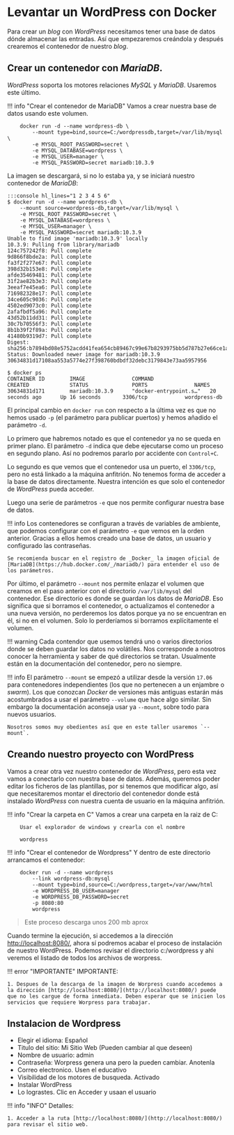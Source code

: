 # Levantar un WordPress con Docker

Para crear un _blog_ con _WordPress_ necesitamos tener una base de datos dónde almacenar las entradas. Así que empezaremos creándola y después crearemos el contenedor de nuestro _blog_.

## Crear un contenedor con _MariaDB_.

_WordPress_ soporta los motores relaciones _MySQL_ y _MariaDB_. Usaremos este último.

!!! info "Crear el contenedor de MariaDB"
    Vamos a crear nuestra base de datos usando este volumen.
    
        docker run -d --name wordpress-db \
            --mount type=bind,source=C:/wordpressdb,target=/var/lib/mysql \
            -e MYSQL_ROOT_PASSWORD=secret \
            -e MYSQL_DATABASE=wordpress \
            -e MYSQL_USER=manager \
            -e MYSQL_PASSWORD=secret mariadb:10.3.9

La imagen se descargará, si no lo estaba ya, y se iniciará nuestro contenedor de _MariaDB_:

    :::console hl_lines="1 2 3 4 5 6"
    $ docker run -d --name wordpress-db \
        --mount source=wordpress-db,target=/var/lib/mysql \
        -e MYSQL_ROOT_PASSWORD=secret \
        -e MYSQL_DATABASE=wordpress \
        -e MYSQL_USER=manager \
        -e MYSQL_PASSWORD=secret mariadb:10.3.9
    Unable to find image 'mariadb:10.3.9' locally
    10.3.9: Pulling from library/mariadb
    124c757242f8: Pull complete 
    9d866f8bde2a: Pull complete 
    fa3f2f277e67: Pull complete 
    398d32b153e8: Pull complete 
    afde35469481: Pull complete 
    31f2ae82b3e3: Pull complete 
    3eeaf7e45ea6: Pull complete 
    716982328e17: Pull complete 
    34ce605c9036: Pull complete 
    4502ed9073c0: Pull complete 
    2afafbdf5a96: Pull complete 
    43d52b11dd31: Pull complete 
    30c7b70556f3: Pull complete 
    8b1b39f2f89a: Pull complete 
    41480b9319d7: Pull complete 
    Digest: sha256:b7894bd08e5752acdd41fea654cb89467c99e67b8293975bb5d787b27e66ce1a
    Status: Downloaded newer image for mariadb:10.3.9
    30634831d17108aa553a5774e27f398760bdbdf32debc3179843e73aa5957956
    
    $ docker ps
    CONTAINER ID        IMAGE               COMMAND                  CREATED             STATUS              PORTS               NAMES
    30634831d171        mariadb:10.3.9      "docker-entrypoint.s…"   20 seconds ago      Up 16 seconds       3306/tcp            wordpress-db

El principal cambio en `docker run` con respecto a la última vez es que no hemos usado
`-p` (el parámetro para publicar puertos) y hemos añadido el parámetro `-d`.

Lo primero que habremos notado es que el contenedor ya no se queda en primer plano. El parámetro `-d` indica que debe ejecutarse como un proceso en segundo plano. Así no podremos pararlo por accidente con `Control+C`.

Lo segundo es que vemos que el contenedor usa un puerto, el `3306/tcp`, pero no está linkado a la máquina anfitrión. No tenemos forma de acceder a la base de datos directamente. Nuestra intención es que solo el contenedor de _WordPress_ pueda acceder.

Luego una serie de parámetros `-e` que nos permite configurar nuestra base de datos.

!!! info
    Los contenedores se configuran a través de variables de ambiente, que podemos configurar con el parámetro `-e` que vemos en la orden anterior. Gracias a ellos hemos creado una base de datos, un usuario y configurado las contraseñas.

    Se recomienda buscar en el registro de _Docker_ la imagen oficial de [MariaDB](https://hub.docker.com/_/mariadb/) para entender el uso de los parámetros.

Por último, el parámetro `--mount` nos permite enlazar el volumen que creamos en el paso anterior con el directorio `/var/lib/mysql` del contenedor. Ese directorio es donde se guardan los datos de _MariaDB_. Eso significa que si borramos el contenedor, o actualizamos el contenedor a una nueva versión, no perderemos los datos porque ya no se encuentran en él, si no en el volumen. Solo lo perderíamos si borramos explícitamente el volumen.

!!! warning
    Cada contendor que usemos tendrá uno o varios directorios donde se deben guardar los datos no volátiles. Nos corresponde a nosotros conocer la herramienta y saber de qué directorios se tratan. Usualmente están en la documentación del contenedor, pero no siempre.

!!! info
    El parámetro `--mount` se empezó a utilizar desde la versión `17.06` para contenedores independientes (los que no pertenecen a un enjambre o _swarm_). Los que conozcan _Docker_ de versiones más antiguas estarán más acostumbrados a usar el parámetro `--volume` que hace algo similar. Sin embargo la documentación aconseja usar ya `--mount`, sobre todo para nuevos usuarios.

    Nosotros somos muy obedientes así que en este taller usaremos `--mount`.

## Creando nuestro proyecto con WordPress

Vamos a crear otra vez nuestro contenedor de _WordPress_, pero esta vez vamos a conectarlo con nuestra base de datos. Además, queremos poder editar los ficheros de las plantillas, por si tenemos que modificar algo, así que necesitaremos montar el directorio del contenedor donde está instalado _WordPress_ con nuestra cuenta de usuario en la máquina anfitrión.

!!! info "Crear la carpeta en C"
    Vamos a crear una carpeta en la raiz de C:

        Usar el explorador de windows y crearla con el nombre 
        
        wordpress

!!! info "Crear el contenedor de Wordpress"
    Y dentro de este directorio arrancamos el contenedor:

        docker run -d --name wordpress 
            --link wordpress-db:mysql 
            --mount type=bind,source=C:/wordpress,target=/var/www/html 
            -e WORDPRESS_DB_USER=manager 
            -e WORDPRESS_DB_PASSWORD=secret 
            -p 8080:80 
            wordpress

 > Este proceso descarga unos 200 mb aprox

Cuando termine la ejecución, si accedemos a la dirección [http://localhost:8080/](http://localhost:8080/), ahora sí podremos acabar el proceso de instalación de nuestro WordPress. Podemos revisar el directorio c:/wordpress y ahi veremos el listado de todos los archivos de worpress.

!!! error "IMPORTANTE"
    IMPORTANTE:

    1. Despues de la descarga de la imagen de Worpress cuando accedemos a la dirección [http://localhost:8080/](http://localhost:8080/) puede que no les cargue de forma inmediata. Deben esperar que se inicien los servicios que requiere Worpress para trabajar.


## Instalacion de Wordpress

 * Elegir el idioma: Español 
 * Titulo del sitio: Mi Sitio Web (Pueden cambiar al que deseen)
 * Nombre de usuario: admin
 * Contraseña: Worpress genera una pero la pueden cambiar. Anotenla
 * Correo electronico. Usen el educativo
 * Visibilidad de los motores de busqueda. Activado
 * Instalar WordPress
 * Lo lograstes. Clic en Acceder y usaan el usuario


!!! info "INFO"
    Detalles:

    1. Acceder a la ruta [http://localhost:8080/](http://localhost:8080/) para revisar el sitio web.